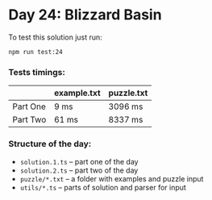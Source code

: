 # Day 24: Blizzard Basin

To test this solution just run:

```shell
npm run test:24
```

### Tests timings:

|          | example.txt | puzzle.txt |
| -------- | ----------- | ---------- |
| Part One | 9 ms        | 3096 ms    |
| Part Two | 61 ms       | 8337 ms    |

### Structure of the day:

- `solution.1.ts` – part one of the day
- `solution.2.ts` – part two of the day
- `puzzle/*.txt` – a folder with examples and puzzle input
- `utils/*.ts` – parts of solution and parser for input

